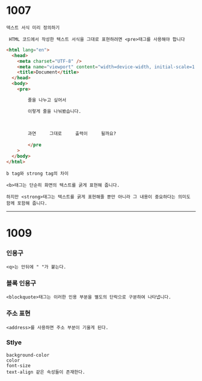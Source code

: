 # 1007

    덱스트 서식 미리 정의하기

     HTML 코드에서 작성한 텍스트 서식을 그대로 표현하려면 <pre>태그를 사용해야 합니다

```html
<html lang="en">
  <head>
    <meta charset="UTF-8" />
    <meta name="viewport" content="width=device-width, initial-scale=1.0" />
    <title>Document</title>
  </head>
  <body>
    <pre>

        줄을 나누고 싶어서
        
        이렇게 줄을 나눠봤습니다.
        
         
        
        과연     그대로     출력이     될까요?
        
        </pre
    >
  </body>
</html>
```

    b tag와 strong tag의 차이

    <b>태그는 단순히 화면의 텍스트를 굵게 표현해 줍니다.

    하지만 <strong>태그는 텍스트를 굵게 표현해줄 뿐만 아니라 그 내용이 중요하다는 의미도 함께 포함해 줍니다.

---

# 1009

### 인용구

    <q>는 안뒤에 " "가 붙는다.

### 블록 인용구

    <blockquote>태그는 이러한 인용 부분을 별도의 단락으로 구분하여 나타냅니다.

### 주소 표현

    <address>를 사용하면 주소 부분이 기울게 된다.

### Stlye

    background-color
    color
    font-size
    text-align 같은 속성들이 존재한다.
